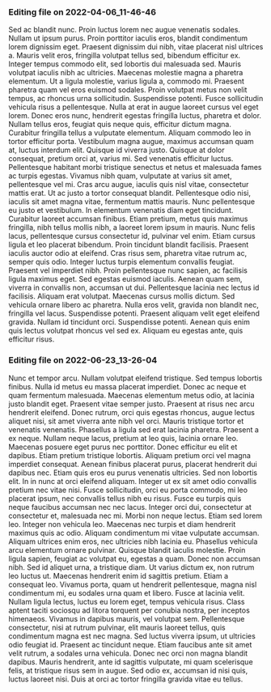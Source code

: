 

### Editing file on 2022-04-06_11-46-46

Sed ac blandit nunc. Proin luctus lorem nec augue venenatis sodales. Nullam ut ipsum purus. Proin porttitor iaculis eros, blandit condimentum lorem dignissim eget. Praesent dignissim dui nibh, vitae placerat nisl ultrices a. Mauris velit eros, fringilla volutpat tellus sed, bibendum efficitur ex. Integer tempus commodo elit, sed lobortis dui malesuada sed. Mauris volutpat iaculis nibh ac ultricies.
Maecenas molestie magna a pharetra elementum. Ut a ligula molestie, varius ligula a, commodo mi. Praesent pharetra quam vel eros euismod sodales. Proin volutpat metus non velit tempus, ac rhoncus urna sollicitudin. Suspendisse potenti. Fusce sollicitudin vehicula risus a pellentesque. Nulla at erat in augue laoreet cursus vel eget lorem. Donec eros nunc, hendrerit egestas fringilla luctus, pharetra et dolor. Nullam tellus eros, feugiat quis neque quis, efficitur dictum magna. Curabitur fringilla tellus a vulputate elementum. Aliquam commodo leo in tortor efficitur porta. Vestibulum magna augue, maximus accumsan quam at, luctus interdum elit. Quisque id viverra justo.
Quisque at dolor consequat, pretium orci at, varius mi. Sed venenatis efficitur luctus. Pellentesque habitant morbi tristique senectus et netus et malesuada fames ac turpis egestas. Vivamus nibh quam, vulputate at varius sit amet, pellentesque vel mi. Cras arcu augue, iaculis quis nisl vitae, consectetur mattis erat. Ut ac justo a tortor consequat blandit. Pellentesque odio nisi, iaculis sit amet magna vitae, fermentum mattis mauris. Nunc pellentesque eu justo et vestibulum. In elementum venenatis diam eget tincidunt. Curabitur laoreet accumsan finibus. Etiam pretium, metus quis maximus fringilla, nibh tellus mollis nibh, a laoreet lorem ipsum in mauris.
Nunc felis lacus, pellentesque cursus consectetur id, pulvinar vel enim. Etiam cursus ligula et leo placerat bibendum. Proin tincidunt blandit facilisis. Praesent iaculis auctor odio at eleifend. Cras risus sem, pharetra vitae rutrum ac, semper quis odio. Integer luctus turpis elementum convallis feugiat. Praesent vel imperdiet nibh.
Proin pellentesque nunc sapien, ac facilisis ligula maximus eget. Sed egestas euismod iaculis. Aenean quam sem, viverra in convallis non, accumsan ut dui. Pellentesque lacinia nec lectus id facilisis. Aliquam erat volutpat. Maecenas cursus mollis dictum. Sed vehicula ornare libero ac pharetra. Nulla eros velit, gravida non blandit nec, fringilla vel lacus. Suspendisse potenti. Praesent aliquam velit eget eleifend gravida. Nullam id tincidunt orci. Suspendisse potenti. Aenean quis enim quis lectus volutpat rhoncus vel sed ex. Aliquam eu egestas ante, quis efficitur risus.




### Editing file on 2022-06-23_13-26-04

Nunc et tempor arcu. Nullam volutpat eleifend tristique. Sed tempus lobortis finibus. Nulla id metus eu massa placerat imperdiet. Donec ac neque et quam fermentum malesuada. Maecenas elementum metus odio, at lacinia justo blandit eget. Praesent vitae semper justo. Praesent at risus nec arcu hendrerit eleifend. Donec rutrum, orci quis egestas rhoncus, augue lectus aliquet nisi, sit amet viverra ante nibh vel orci. Mauris tristique tortor et venenatis venenatis. Phasellus a ligula sed erat lacinia pharetra. Praesent a ex neque. Nullam neque lacus, pretium at leo quis, lacinia ornare leo. Maecenas posuere eget purus nec porttitor.
Donec efficitur eu elit et dapibus. Etiam pretium tristique lobortis. Aliquam pretium orci vel magna imperdiet consequat. Aenean finibus placerat purus, placerat hendrerit dui dapibus nec. Etiam quis eros eu purus venenatis ultricies. Sed non lobortis elit. In in nunc at orci eleifend aliquam. Integer ut ex sit amet odio convallis pretium nec vitae nisi. Fusce sollicitudin, orci eu porta commodo, mi leo placerat ipsum, nec convallis tellus nibh eu risus. Fusce eu turpis quis neque faucibus accumsan nec nec lacus. Integer orci dui, consectetur at consectetur et, malesuada nec mi. Morbi non neque lectus. Etiam sed lorem leo. Integer non vehicula leo. Maecenas nec turpis et diam hendrerit maximus quis ac odio.
Aliquam condimentum mi vitae vulputate accumsan. Aliquam ultrices enim eros, nec ultricies nibh lacinia eu. Phasellus vehicula arcu elementum ornare pulvinar. Quisque blandit iaculis molestie. Proin ligula sapien, feugiat ac volutpat eu, egestas a quam. Donec non accumsan nibh. Sed id aliquet urna, a tristique diam. Ut varius dictum ex, non rutrum leo luctus ut. Maecenas hendrerit enim id sagittis pretium. Etiam a consequat leo. Vivamus porta, quam ut hendrerit pellentesque, magna nisl condimentum mi, eu sodales urna quam et libero. Fusce at lacinia velit. Nullam ligula lectus, luctus eu lorem eget, tempus vehicula risus. Class aptent taciti sociosqu ad litora torquent per conubia nostra, per inceptos himenaeos.
Vivamus in dapibus mauris, vel volutpat sem. Pellentesque consectetur, nisi at rutrum pulvinar, elit mauris laoreet tellus, quis condimentum magna est nec magna. Sed luctus viverra ipsum, ut ultricies odio feugiat id. Praesent ac tincidunt neque. Etiam faucibus ante sit amet velit rutrum, a sodales urna vehicula. Donec nec orci non magna blandit dapibus. Mauris hendrerit, ante id sagittis vulputate, mi quam scelerisque felis, at tristique risus sem in augue. Sed odio ex, accumsan id nisi quis, luctus laoreet nisi. Duis at orci ac tortor fringilla gravida vitae eu tellus.


